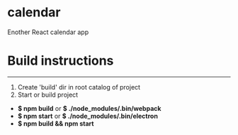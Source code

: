 # calendar

Enother React calendar app

# Build instructions
------
1. Create 'build' dir in root catalog of project
2. Start or build project
  + **$ npm build** or **$ ./node_modules/.bin/webpack**
  + **$ npm start** or **$ ./node_modules/.bin/electron**
  + **$ npm build && npm start**
